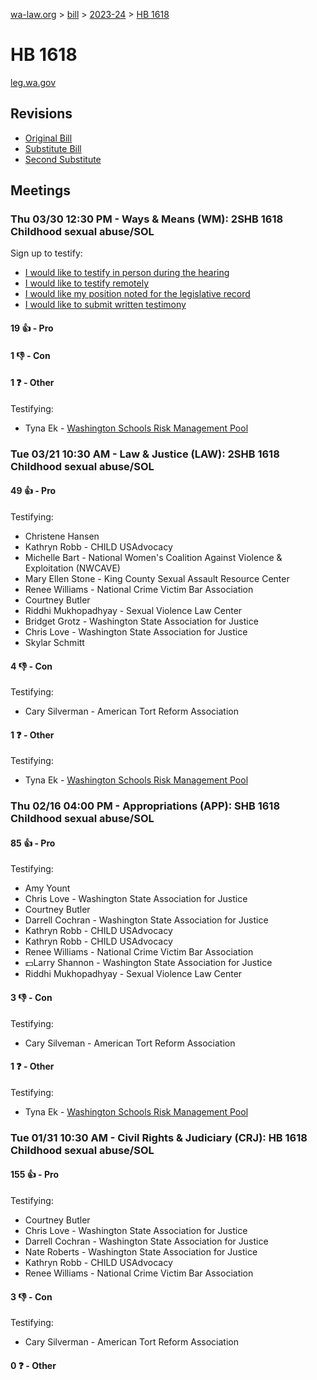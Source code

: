 [wa-law.org](/) > [bill](/bill/) > [2023-24](/bill/2023-24/) > [HB 1618](/bill/2023-24/hb/1618/)

# HB 1618
[leg.wa.gov](https://app.leg.wa.gov/billsummary?BillNumber=1618&Year=2023&Initiative=false)

## Revisions
* [Original Bill](1/)
* [Substitute Bill](S/)
* [Second Substitute](S2/)

## Meetings
### Thu 03/30 12:30 PM - Ways & Means (WM): 2SHB 1618 Childhood sexual abuse/SOL
Sign up to testify:
* [I would like to testify in person during the hearing](https://app.leg.wa.gov/csi/Testifier/Add?chamber=House&mId=31168&aId=154704&caId=22526&tId=1)
* [I would like to testify remotely](https://app.leg.wa.gov/csi/Testifier/Add?chamber=House&mId=31168&aId=154704&caId=22526&tId=2)
* [I would like my position noted for the legislative record](https://app.leg.wa.gov/csi/Testifier/Add?chamber=House&mId=31168&aId=154704&caId=22526&tId=3)
* [I would like to submit written testimony](https://app.leg.wa.gov/csi/Testifier/Add?chamber=House&mId=31168&aId=154704&caId=22526&tId=4)

#### 19 👍 - Pro

#### 1 👎 - Con

#### 1 ❓ - Other
Testifying:
* Tyna Ek - [Washington Schools Risk Management Pool](/org/washington_schools_risk_management_pool/)

### Tue 03/21 10:30 AM - Law & Justice (LAW): 2SHB 1618 Childhood sexual abuse/SOL
#### 49 👍 - Pro
Testifying:
* Christene Hansen
* Kathryn Robb - CHILD USAdvocacy
* Michelle Bart - National Women's Coalition Against Violence & Exploitation (NWCAVE)
* Mary Ellen Stone - King County Sexual Assault Resource Center
* Renee Williams - National Crime Victim Bar Association
* Courtney Butler
* Riddhi Mukhopadhyay - Sexual Violence Law Center
* Bridget Grotz - Washington State Association for Justice
* Chris Love - Washington State Association for Justice
* Skylar Schmitt

#### 4 👎 - Con
Testifying:
* Cary Silverman - American Tort Reform Association

#### 1 ❓ - Other
Testifying:
* Tyna Ek - [Washington Schools Risk Management Pool](/org/washington_schools_risk_management_pool/)

### Thu 02/16 04:00 PM - Appropriations (APP): SHB 1618 Childhood sexual abuse/SOL
#### 85 👍 - Pro
Testifying:
* Amy Yount
* Chris Love - Washington State Association for Justice
* Courtney Butler
* Darrell Cochran - Washington State Association for Justice
* Kathryn Robb - CHILD USAdvocacy
* Kathryn Robb - CHILD USAdvocacy
* Renee Williams - National Crime Victim Bar Association
* 💵Larry Shannon - Washington State Association for Justice
* Riddhi Mukhopadhyay - Sexual Violence Law Center

#### 3 👎 - Con
Testifying:
* Cary Silveman - American Tort Reform Association

#### 1 ❓ - Other
Testifying:
* Tyna Ek - [Washington Schools Risk Management Pool](/org/washington_schools_risk_management_pool/)

### Tue 01/31 10:30 AM - Civil Rights & Judiciary (CRJ): HB 1618 Childhood sexual abuse/SOL
#### 155 👍 - Pro
Testifying:
* Courtney Butler
* Chris Love - Washington State Association for Justice
* Darrell Cochran - Washington State Association for Justice
* Nate Roberts - Washington State Association for Justice
* Kathryn Robb - CHILD USAdvocacy
* Renee Williams - National Crime Victim Bar Association

#### 3 👎 - Con
Testifying:
* Cary Silverman - American Tort Reform Association

#### 0 ❓ - Other

